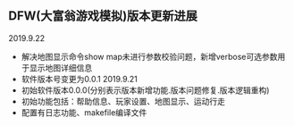 ## DFW(大富翁游戏模拟)版本更新进展
2019.9.22
+ 解决地图显示命令show map未进行参数校验问题，新增verbose可选参数用于显示地图详细信息
+ 软件版本号变更为0.0.1
2019.9.21
+ 初始软件版本0.0.0(分别表示版本新增功能.版本问题修复.版本逻辑重构)
+ 初始功能包括：帮助信息、玩家设置、地图显示、运动行走
+ 配置有日志功能、makefile编译文件